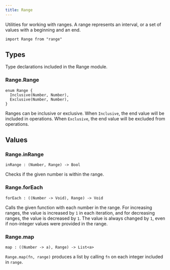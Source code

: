 ```yaml
---
title: Range
---
```


Utilities for working with ranges. A range represents an interval, or a set of values with a beginning and an end.

```grain
import Range from "range"
```

## Types

Type declarations included in the Range module.

### Range.**Range**

```grain
enum Range {
  Inclusive(Number, Number),
  Exclusive(Number, Number),
}
```

Ranges can be inclusive or exclusive. When `Inclusive`, the end value will be included in operations. When `Exclusive`, the end value will be excluded from operations.

## Values

### Range.**inRange**

```grain
inRange : (Number, Range) -> Bool
```

Checks if the given number is within the range.

### Range.**forEach**

```grain
forEach : ((Number -> Void), Range) -> Void
```

Calls the given function with each number in the range. For increasing ranges, the value is increased by `1` in each iteration, and for decreasing ranges, the value is decreased by `1`. The value is always changed by `1`, even if non-integer values were provided in the range.

### Range.**map**

```grain
map : ((Number -> a), Range) -> List<a>
```

`Range.map(fn, range)` produces a list by calling `fn` on each integer included in `range`.
